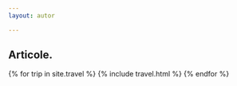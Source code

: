 ```yaml
---
layout: autor

---
```


## Articole<span class="text-megna">.</span>

<div class="row reviews-wrapper">
	<div id="outputReview" class="row">
		{% for trip in site.travel %}
		{% include travel.html %}
	{% endfor %}
	</div>
</div>
